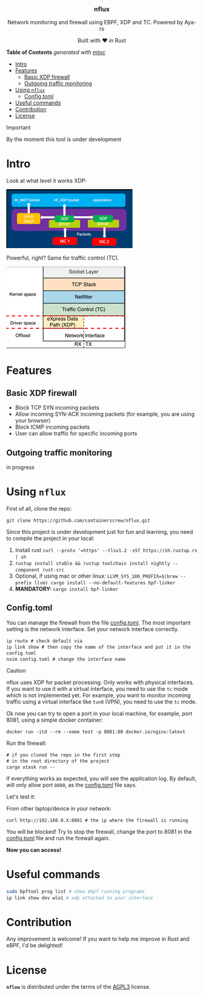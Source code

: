 <p align="center">
    <h3 align="center">nflux</h3>
    <p align="center">Network monitoring and firewall using EBPF, XDP and TC. Powered by Aya-rs</p>
    <p align="center">Built with ❤ in Rust</p>
</p>

<!-- START OF TOC !DO NOT EDIT THIS CONTENT MANUALLY-->
**Table of Contents**  *generated with [mtoc](https://github.com/containerscrew/mtoc)*
- [Intro](#intro)
- [Features](#features)
  - [Basic XDP firewall](#basic-xdp-firewall)
  - [Outgoing traffic monitoring](#outgoing-traffic-monitoring)
- [Using `nflux`](#using-nflux)
  - [Config.toml](#configtoml)
- [Useful commands](#useful-commands)
- [Contribution](#contribution)
- [License](#license)
<!-- END OF TOC -->

> [!IMPORTANT]
> By the moment this tool is under development

# Intro

Look at what level it works XDP:

![xdp](./xdp.png)

Powerful, right? Same for traffic control (TC).

![tc](./tc.png)

# Features

## Basic XDP firewall

* Block TCP SYN incoming packets
* Allow incoming SYN-ACK incoming packets (for example, you are using your browser)
* Block ICMP incoming packets
* User can allow traffic for specific incoming ports

## Outgoing traffic monitoring

in progress

# Using `nflux`

First of all, clone the repo:

```shell
git clone https://github.com/containerscrew/nflux.git
```

Since this project is under development just for fun and learning, you need to compile the project in your local:

1. Install rust `curl --proto '=https' --tlsv1.2 -sSf https://sh.rustup.rs | sh`
2. `rustup install stable && rustup toolchain install nightly --component rust-src`
3. Optional, if using mac or other linux: `LLVM_SYS_180_PREFIX=$(brew --prefix llvm) cargo install --no-default-features bpf-linker`
3. **MANDATORY:** `cargo install bpf-linker`

## Config.toml

You can manage the firewall from the file [config.toml](./config.toml). The most important setting is the network interface.
Set your network interface correctly.

```shell
ip route # check default via
ip link show # then copy the name of the interface and put it in the config.toml
nvim config.toml # change the interface name
```

> [!CAUTION]
> nflux uses XDP for packet processing. Only works with physical interfaces. If you want to use it with a virtual interface, you need to use the `tc` mode which is not implemented yet.
> For example, you want to monitor incoming traffic using a virtual interface like `tun0` (VPN), you need to use the `tc` mode.

Ok now you can try to open a port in your local machine, for example, port 8081, using a simple docker container:

```shell
docker run -itd --rm --name test -p 8081:80 docker.io/nginx:latest
```

Run the firewall:

```shell
# if you cloned the repo in the first step
# in the root directory of the project
cargo xtask run --
```

If everything works as expected, you will see the application log. By default, will only allow port `8080`, as the [config.toml](./config.toml) file says.

Let's test it:

From other laptop/device in your network:

```shell
curl http://192.168.0.X:8081 # the ip where the firewall is running
```

You will be blocked! Try to stop the firewall, change the port to 8081 in the [config.toml](./config.toml) file and run the firewall again.

**Now you can access!**

# Useful commands

```bash
sudo bpftool prog list # show ebpf running programs
ip link show dev wlo1 # xdp attached to your interface
```

# Contribution

Any improvement is welcome! If you want to help me improve in Rust and eBPF, I'd be delighted!

# License

**`nflow`** is distributed under the terms of the [AGPL3](./LICENSE) license.
